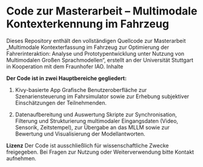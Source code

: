 # Code zur Masterarbeit – Multimodale Kontexterkennung im Fahrzeug

Dieses Repository enthält den vollständigen Quellcode zur Masterarbeit „Multimodale Kontexterfassung im Fahrzeug zur Optimierung der Fahrerinteraktion: Analyse und Prototypentwicklung unter Nutzung von Multimodalen Großen Sprachmodellen“, erstellt an der Universität Stuttgart in Kooperation mit dem Fraunhofer IAO.
Inhalte

**Der Code ist in zwei Hauptbereiche gegliedert:**
1. Kivy-basierte App
Grafische Benutzeroberfläche zur Szenariensteuerung im Fahrsimulator sowie zur Erhebung subjektiver Einschätzungen der Teilnehmenden.

2. Datenaufbereitung und Auswertung
Skripte zur Synchronisation, Filterung und Strukturierung multimodaler Eingangsdaten (Video, Sensorik, Zeitstempel), zur Übergabe an das MLLM sowie zur Bewertung und    Visualisierung der Modellantworten.

**Lizenz**
Der Code ist ausschließlich für wissenschaftliche Zwecke freigegeben. Bei Fragen zur Nutzung oder Weiterverwendung bitte Kontakt aufnehmen.
